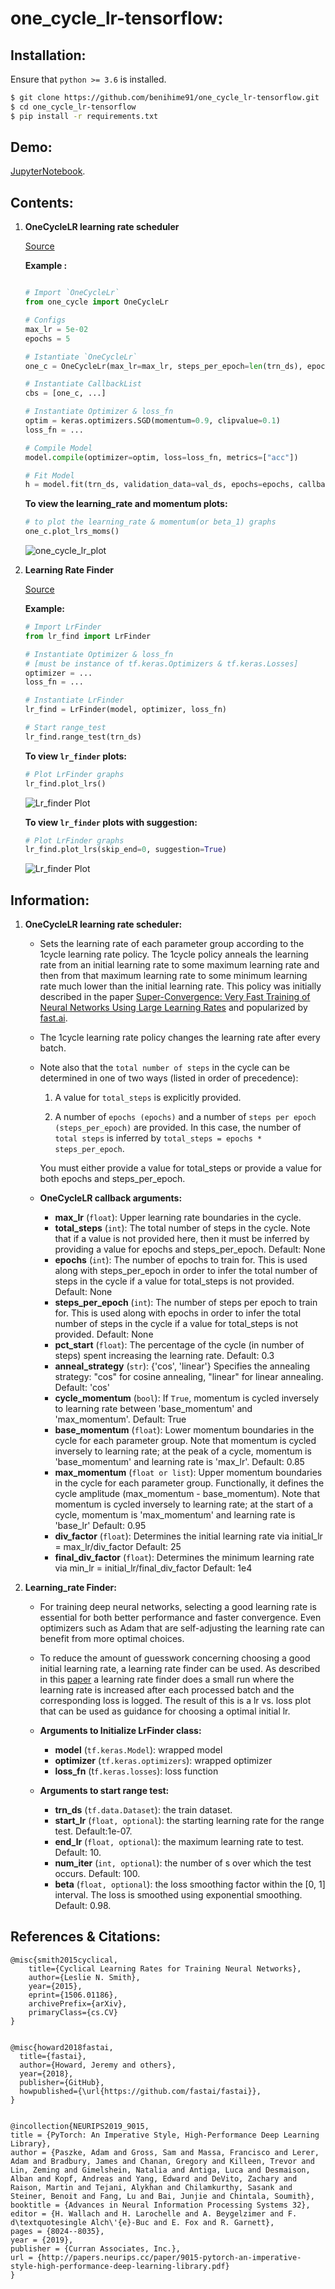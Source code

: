 # one_cycle_lr-tensorflow: 

## Installation:

   Ensure that `python >= 3.6` is installed.
   ```bash
   $ git clone https://github.com/benihime91/one_cycle_lr-tensorflow.git
   $ cd one_cycle_lr-tensorflow
   $ pip install -r requirements.txt
   ```
## Demo:
[JupyterNotebook](https://github.com/benihime91/tensorflow-on-steroids/blob/master/nbs/one_cycle_%26_lr_finder_tf.ipynb).

## Contents:  

1. **OneCycleLR learning rate scheduler** 
   
   [Source](https://github.com/benihime91/tensorflow-on-steroids/blob/master/one_cycle.py)
   
   **Example :** 
   ```python

   # Import `OneCycleLr`
   from one_cycle import OneCycleLr

   # Configs
   max_lr = 5e-02
   epochs = 5

   # Istantiate `OneCycleLr`
   one_c = OneCycleLr(max_lr=max_lr, steps_per_epoch=len(trn_ds), epochs=epochs)

   # Instantiate CallbackList
   cbs = [one_c, ...]

   # Instantiate Optimizer & loss_fn
   optim = keras.optimizers.SGD(momentum=0.9, clipvalue=0.1)
   loss_fn = ...

   # Compile Model
   model.compile(optimizer=optim, loss=loss_fn, metrics=["acc"])

   # Fit Model
   h = model.fit(trn_ds, validation_data=val_ds, epochs=epochs, callbacks=cbs)
   ```
   
   **To view the learning_rate and momentum plots:**
   
   ```python
   # to plot the learning_rate & momentum(or beta_1) graphs
   one_c.plot_lrs_moms()
   ```
   
   ![one_cycle_lr_plot](vis/one_cycle_plots.png)  


2. **Learning Rate Finder** 
   
   [Source](https://github.com/benihime91/tensorflow-on-steroids/blob/master/lr_find.py)

   **Example:**
   ```python
   # Import LrFinder
   from lr_find import LrFinder

   # Instantiate Optimizer & loss_fn 
   # [must be instance of tf.keras.Optimizers & tf.keras.Losses]
   optimizer = ...
   loss_fn = ...

   # Instantiate LrFinder
   lr_find = LrFinder(model, optimizer, loss_fn)

   # Start range_test
   lr_find.range_test(trn_ds)
   ```
   **To view `lr_finder` plots:**
   ```python
   # Plot LrFinder graphs
   lr_find.plot_lrs()
   ```
   ![Lr_finder Plot](vis/lr_finder_plot_1.png)
   
   **To view `lr_finder` plots with suggestion:**
   ```python
   # Plot LrFinder graphs
   lr_find.plot_lrs(skip_end=0, suggestion=True)
   ```
   ![Lr_finder Plot](vis/lr_finder_plot_2.png)


## Information:

1. **OneCycleLR learning rate scheduler:**
   - Sets the learning rate of each parameter group according to the 1cycle learning rate policy. The 1cycle policy anneals the learning rate from an initial learning rate to some maximum learning rate and then from that maximum learning rate to some minimum learning rate much lower than the initial learning rate. This policy was initially described in the paper [Super-Convergence: Very Fast Training of Neural Networks Using Large Learning Rates](https://arxiv.org/abs/1708.07120) and popularized by [fast.ai](https://www.fast.ai/).

   - The 1cycle learning rate policy changes the learning rate after every batch.
   
   - Note also that the `total number of steps` in the cycle can be determined in one of two ways (listed in order of precedence):

      1. A value for `total_steps` is explicitly provided.

      2. A number of `epochs (epochs)` and a number of `steps per epoch (steps_per_epoch)` are provided. In this case, the number of `total steps` is inferred by `total_steps = epochs * steps_per_epoch`.

      You must either provide a value for total_steps or provide a value for both epochs and steps_per_epoch.
   
   - **OneCycleLR callback arguments:**
   
       - **max_lr** (`float`): Upper learning rate boundaries in the cycle.
       - **total_steps** (`int`): The total number of steps in the cycle. Note that
               if a value is not provided here, then it must be inferred by providing
               a value for epochs and steps_per_epoch.
               Default: None
       - **epochs** (`int`): The number of epochs to train for. This is used along
               with steps_per_epoch in order to infer the total number of steps in the cycle
               if a value for total_steps is not provided.
               Default: None
       - **steps_per_epoch** (`int`): The number of steps per epoch to train for. This is
               used along with epochs in order to infer the total number of steps in the
               cycle if a value for total_steps is not provided.
               Default: None
       - **pct_start** (`float`): The percentage of the cycle (in number of steps) spent
               increasing the learning rate.
               Default: 0.3
       - **anneal_strategy** (`str`): {'cos', 'linear'}
               Specifies the annealing strategy: "cos" for cosine annealing, "linear" for
               linear annealing.
               Default: 'cos'
       - **cycle_momentum** (`bool`): If ``True``, momentum is cycled inversely
               to learning rate between 'base_momentum' and 'max_momentum'.
               Default: True
       - **base_momentum** (`float`): Lower momentum boundaries in the cycle
               for each parameter group. Note that momentum is cycled inversely
               to learning rate; at the peak of a cycle, momentum is
               'base_momentum' and learning rate is 'max_lr'.
               Default: 0.85
       - **max_momentum** (`float or list`): Upper momentum boundaries in the cycle
               for each parameter group. Functionally,
               it defines the cycle amplitude (max_momentum - base_momentum).
               Note that momentum is cycled inversely
               to learning rate; at the start of a cycle, momentum is 'max_momentum'
               and learning rate is 'base_lr'
               Default: 0.95
       - **div_factor** (`float`): Determines the initial learning rate via
               initial_lr = max_lr/div_factor
               Default: 25
       - **final_div_factor** (`float`): Determines the minimum learning rate via
               min_lr = initial_lr/final_div_factor
               Default: 1e4

2. **Learning_rate Finder:**

   - For training deep neural networks, selecting a good learning rate is essential for both better performance and faster convergence. Even optimizers such as Adam that are self-adjusting the learning rate can benefit from more optimal choices.

   - To reduce the amount of guesswork concerning choosing a good initial learning rate, a learning rate finder can be used. As described in this [paper](https://arxiv.org/abs/1506.01186) a learning rate finder does a small run where the learning rate is increased after each processed batch and the corresponding loss is logged. The result of this is a lr vs. loss plot that can be used as guidance for choosing a optimal initial lr.
   
   - **Arguments to Initialize LrFinder class:**
      - **model** (`tf.keras.Model`): wrapped model
      - **optimizer** (`tf.keras.optimizers`): wrapped optimizer
      - **loss_fn** (t`f.keras.losses`): loss function
   
   - **Arguments to start range test:**
      - **trn_ds** (`tf.data.Dataset`): the train dataset.
      - **start_lr** (`float, optional`): the starting learning rate for the range test.
                Default:1e-07.
      - **end_lr** (`float, optional`): the maximum learning rate to test. Default: 10.
      - **num_iter** (`int, optional`): the number of s over which the test
                occurs. Default: 100.
      - **beta** (`float, optional`): the loss smoothing factor within the [0, 1]
                interval. The loss is smoothed using exponential smoothing.
                Default: 0.98.


## References & Citations:
```
@misc{smith2015cyclical,
    title={Cyclical Learning Rates for Training Neural Networks},
    author={Leslie N. Smith},
    year={2015},
    eprint={1506.01186},
    archivePrefix={arXiv},
    primaryClass={cs.CV}
}


@misc{howard2018fastai,
  title={fastai},
  author={Howard, Jeremy and others},
  year={2018},
  publisher={GitHub},
  howpublished={\url{https://github.com/fastai/fastai}},
}


@incollection{NEURIPS2019_9015,
title = {PyTorch: An Imperative Style, High-Performance Deep Learning Library},
author = {Paszke, Adam and Gross, Sam and Massa, Francisco and Lerer, Adam and Bradbury, James and Chanan, Gregory and Killeen, Trevor and Lin, Zeming and Gimelshein, Natalia and Antiga, Luca and Desmaison, Alban and Kopf, Andreas and Yang, Edward and DeVito, Zachary and Raison, Martin and Tejani, Alykhan and Chilamkurthy, Sasank and Steiner, Benoit and Fang, Lu and Bai, Junjie and Chintala, Soumith},
booktitle = {Advances in Neural Information Processing Systems 32},
editor = {H. Wallach and H. Larochelle and A. Beygelzimer and F. d\textquotesingle Alch\'{e}-Buc and E. Fox and R. Garnett},
pages = {8024--8035},
year = {2019},
publisher = {Curran Associates, Inc.},
url = {http://papers.neurips.cc/paper/9015-pytorch-an-imperative-style-high-performance-deep-learning-library.pdf}
}
```
